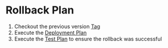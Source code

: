 # Rollback Plan

1. Checkout the previous version [Tag](https://github.com/USDOT-SDC/data-lake_pipeline/tags)
1. Execute the [Deployment Plan](deployment.md)
1. Execute the [Test Plan](test.md) to ensure the rollback was successful
